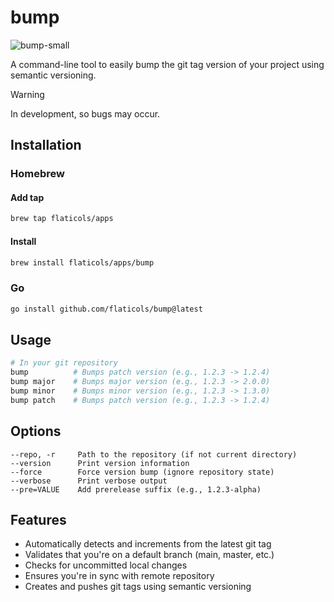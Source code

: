 # bump
![bump-small](https://github.com/user-attachments/assets/fa47f507-24fd-4a7d-8972-6e77e11aa578)

A command-line tool to easily bump the git tag version of your project using semantic versioning.

> [!WARNING]
> In development, so bugs may occur.

## Installation
### Homebrew

#### Add tap
```bash
brew tap flaticols/apps
```

#### Install

```bash
brew install flaticols/apps/bump
```

### Go

```bash
go install github.com/flaticols/bump@latest
```




## Usage

```bash
# In your git repository
bump          # Bumps patch version (e.g., 1.2.3 -> 1.2.4)
bump major    # Bumps major version (e.g., 1.2.3 -> 2.0.0)
bump minor    # Bumps minor version (e.g., 1.2.3 -> 1.3.0)
bump patch    # Bumps patch version (e.g., 1.2.3 -> 1.2.4)
```

## Options

```
--repo, -r     Path to the repository (if not current directory)
--version      Print version information
--force        Force version bump (ignore repository state)
--verbose      Print verbose output
--pre=VALUE    Add prerelease suffix (e.g., 1.2.3-alpha)
```

## Features

- Automatically detects and increments from the latest git tag
- Validates that you're on a default branch (main, master, etc.)
- Checks for uncommitted local changes
- Ensures you're in sync with remote repository
- Creates and pushes git tags using semantic versioning
